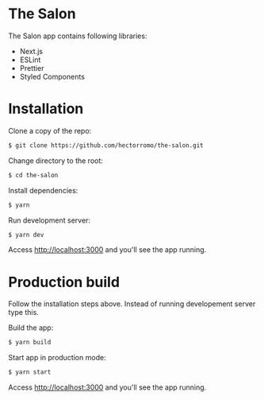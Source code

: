 # The Salon


The Salon app contains following libraries:

- Next.js
- ESLint
- Prettier
- Styled Components

# Installation
Clone a copy of the repo:

```sh
$ git clone https://github.com/hectorromo/the-salon.git
```

Change directory to the root:

```sh
$ cd the-salon
```

Install dependencies:

```sh
$ yarn
```

Run development server:

```sh
$ yarn dev
```


Access [http://localhost:3000](http://localhost:3000) and you'll see the app running.


# Production build
Follow the installation steps above. Instead of running developement server type this.

Build the app:

```sh
$ yarn build
```

Start app in production mode:

```sh
$ yarn start
```

Access [http://localhost:3000](http://localhost:3000) and you'll see the app running.
